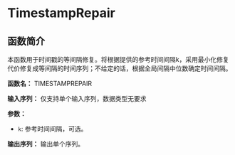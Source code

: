 # TimestampRepair

## 函数简介

本函数用于时间戳的等间隔修复。将根据提供的参考时间间隔k，采用最小化修复代价修复成等间隔的时间序列；不给定的话，根据全局间隔中位数确定时间间隔。

**函数名：** TIMESTAMPREPAIR

**输入序列：** 仅支持单个输入序列，数据类型无要求

**参数：** 

+ `k`: 参考时间间隔，可选。

**输出序列：** 输出单个序列。

